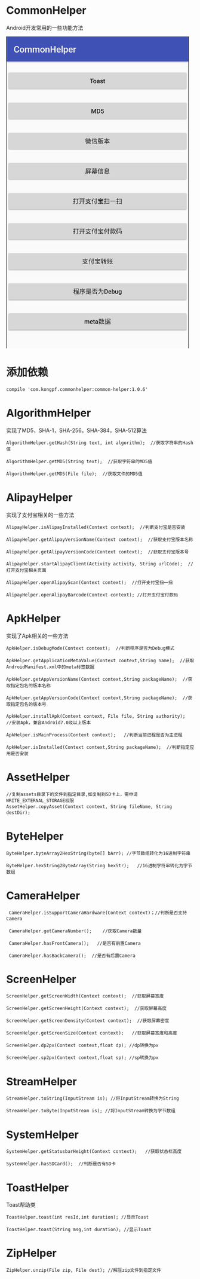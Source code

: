 # CommonHelper

Android开发常用的一些功能方法

![image]( https://github.com/kongpf8848/CommonHelper/blob/master/pic/demo.jpg)

# 添加依赖
```
compile 'com.kongpf.commonhelper:common-helper:1.0.6'
```

# AlgorithmHelper
实现了MD5，SHA-1，SHA-256，SHA-384，SHA-512算法
```
AlgorithmHelper.getHash(String text, int algorithm);  //获取字符串的Hash值  

AlgorithmHelper.getMD5(String text);  //获取字符串的MD5值

AlgorithmHelper.getMD5(File file);  //获取文件的MD5值

```
# AlipayHelper
实现了支付宝相关的一些方法
```
AlipayHelper.isAlipayInstalled(Context context);  //判断支付宝是否安装

AlipayHelper.getAlipayVersionName(Context context);  //获取支付宝版本名称

AlipayHelper.getAlipayVersionCode(Context context);  //获取支付宝版本号

AlipayHelper.startAlipayClient(Activity activity, String urlCode);  //打开支付宝相关页面

AlipayHelper.openAlipayScan(Context context);  //打开支付宝扫一扫

AlipayHelper.openAlipayBarcode(Context context); //打开支付宝付款码

```
# ApkHelper
实现了Apk相关的一些方法
```
ApkHelper.isDebugMode(Context context);  //判断程序是否为Debug模式

ApkHelper.getApplicationMetaValue(Context context,String name);  //获取AndroidManifest.xml中的meta标签数据

ApkHelper.getAppVersionName(Context context,String packageName);  //获取指定包名的版本名称

ApkHelper.getAppVersionCode(Context context,String packageName);  //获取指定包名的版本号

ApkHelper.installApk(Context context, File file, String authority);   //安装Apk，兼容Android7.0及以上版本

ApkHelper.isMainProcess(Context context);   //判断当前进程是否为主进程

ApkHelper.isInstalled(Context context,String packageName);  //判断指定应用是否安装

```
# AssetHelper
```
//复制assets目录下的文件到指定目录,如复制到SD卡上，需申请WRITE_EXTERNAL_STORAGE权限
AssetHelper.copyAsset(Context context, String fileName, String destDir); 

```
# ByteHelper
```
ByteHelper.byteArray2HexString(byte[] bArr); //字节数组转化为16进制字符串

ByteHelper.hexString2ByteArray(String hexStr);   //16进制字符串转化为字节数组
```
# CameraHelper
```
 CameraHelper.isSupportCameraHardware(Context context)；//判断是否支持Camera
 
 CameraHelper.getCameraNumber();    //获取Camera数量
 
 CameraHelper.hasFrontCamera();   //是否有前置Camera
 
 CameraHelper.hasBackCamera();  //是否有后置Camera
 ```
# ScreenHelper
```
ScreenHelper.getScreenWidth(Context context);  //获取屏幕宽度

ScreenHelper.getScreenHeight(Context context);  //获取屏幕高度

ScreenHelper.getScreenDensity(Context context);  //获取屏幕密度

ScreenHelper.getScreenSize(Context context);   //获取屏幕宽度和高度

ScreenHelper.dp2px(Context context,float dp); //dp转换为px

ScreenHelper.sp2px(Context context,float sp); //sp转换为px
```
# StreamHelper
```
StreamHelper.toString(InputStream is); //将InputStream转换为String

StreamHelper.toByte(InputStream is); //将InputStream转换为字节数组
```
# SystemHelper
```
SystemHelper.getStatusbarHeight(Context context);   //获取状态栏高度

SystemHelper.hasSDCard();  //判断是否有SD卡 
```
# ToastHelper
Toast帮助类
```
ToastHelper.toast(int resId,int duration); //显示Toast

ToastHelper.toast(String msg,int duration); //显示Toast
```
# ZipHelper
```
ZipHelper.unzip(File zip, File dest); //解压zip文件到指定文件
```
